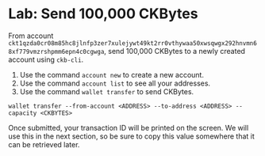 # Lab: Send 100,000 CKBytes

From account `ckt1qzda0cr08m85hc8jlnfp3zer7xulejywt49kt2rr0vthywaa50xwsqwgx292hnvmn68xf779vmzrshpmm6epn4c0cgwga`, send 100,000 CKBytes to a newly created account using `ckb-cli`.

1. Use the command `account new` to create a new account.
2. Use the command `account list` to see all your addresses.
3. Use the command `wallet transfer` to send CKBytes.

```
wallet transfer --from-account <ADDRESS> --to-address <ADDRESS> --capacity <CKBYTES>
```

Once submitted, your transaction ID will be printed on the screen. We will use this in the next section, so be sure to copy this value somewhere that it can be retrieved later. &#x20;
